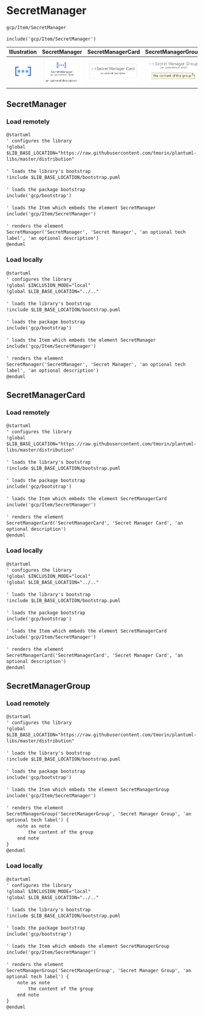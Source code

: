 # SecretManager


```text
gcp/Item/SecretManager
```

```text
include('gcp/Item/SecretManager')
```



| Illustration | SecretManager | SecretManagerCard | SecretManagerGroup |
| :---: | :---: | :---: | :---: |
| ![illustration for Illustration](../../gcp/Item/SecretManager.png) | ![illustration for SecretManager](../../gcp/Item/SecretManager.Local.png) | ![illustration for SecretManagerCard](../../gcp/Item/SecretManagerCard.Local.png) | ![illustration for SecretManagerGroup](../../gcp/Item/SecretManagerGroup.Local.png) |




## SecretManager

### Load remotely
```plantuml
@startuml
' configures the library
!global $LIB_BASE_LOCATION="https://raw.githubusercontent.com/tmorin/plantuml-libs/master/distribution"

' loads the library's bootstrap
!include $LIB_BASE_LOCATION/bootstrap.puml

' loads the package bootstrap
include('gcp/bootstrap')

' loads the Item which embeds the element SecretManager
include('gcp/Item/SecretManager')

' renders the element
SecretManager('SecretManager', 'Secret Manager', 'an optional tech label', 'an optional description')
@enduml
```

### Load locally
```plantuml
@startuml
' configures the library
!global $INCLUSION_MODE="local"
!global $LIB_BASE_LOCATION="../.."

' loads the library's bootstrap
!include $LIB_BASE_LOCATION/bootstrap.puml

' loads the package bootstrap
include('gcp/bootstrap')

' loads the Item which embeds the element SecretManager
include('gcp/Item/SecretManager')

' renders the element
SecretManager('SecretManager', 'Secret Manager', 'an optional tech label', 'an optional description')
@enduml
```

## SecretManagerCard

### Load remotely
```plantuml
@startuml
' configures the library
!global $LIB_BASE_LOCATION="https://raw.githubusercontent.com/tmorin/plantuml-libs/master/distribution"

' loads the library's bootstrap
!include $LIB_BASE_LOCATION/bootstrap.puml

' loads the package bootstrap
include('gcp/bootstrap')

' loads the Item which embeds the element SecretManagerCard
include('gcp/Item/SecretManager')

' renders the element
SecretManagerCard('SecretManagerCard', 'Secret Manager Card', 'an optional description')
@enduml
```

### Load locally
```plantuml
@startuml
' configures the library
!global $INCLUSION_MODE="local"
!global $LIB_BASE_LOCATION="../.."

' loads the library's bootstrap
!include $LIB_BASE_LOCATION/bootstrap.puml

' loads the package bootstrap
include('gcp/bootstrap')

' loads the Item which embeds the element SecretManagerCard
include('gcp/Item/SecretManager')

' renders the element
SecretManagerCard('SecretManagerCard', 'Secret Manager Card', 'an optional description')
@enduml
```

## SecretManagerGroup

### Load remotely
```plantuml
@startuml
' configures the library
!global $LIB_BASE_LOCATION="https://raw.githubusercontent.com/tmorin/plantuml-libs/master/distribution"

' loads the library's bootstrap
!include $LIB_BASE_LOCATION/bootstrap.puml

' loads the package bootstrap
include('gcp/bootstrap')

' loads the Item which embeds the element SecretManagerGroup
include('gcp/Item/SecretManager')

' renders the element
SecretManagerGroup('SecretManagerGroup', 'Secret Manager Group', 'an optional tech label') {
    note as note
        the content of the group
    end note
}
@enduml
```

### Load locally
```plantuml
@startuml
' configures the library
!global $INCLUSION_MODE="local"
!global $LIB_BASE_LOCATION="../.."

' loads the library's bootstrap
!include $LIB_BASE_LOCATION/bootstrap.puml

' loads the package bootstrap
include('gcp/bootstrap')

' loads the Item which embeds the element SecretManagerGroup
include('gcp/Item/SecretManager')

' renders the element
SecretManagerGroup('SecretManagerGroup', 'Secret Manager Group', 'an optional tech label') {
    note as note
        the content of the group
    end note
}
@enduml
```

